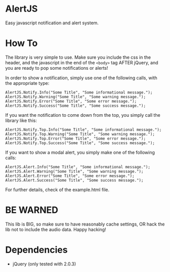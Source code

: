 # AlertJS

Easy javascript notification and alert system.

# How To

The library is very simple to use. Make sure you include the css in the header, and the javascript in the end of the `<body>` tag AFTER jQuery, and you are ready to pop some notifications or alerts!

In order to show a notification, simply use one of the following calls, with the appropriate type:
	
	AlertJS.Notify.Info("Some Title", "Some informational message.");
	AlertJS.Notify.Warning("Some Title", "Some warning message.");
	AlertJS.Notify.Error("Some Title", "Some error message.");
	AlertJS.Notify.Success("Some Title", "Some success message.");
    
If you want the notification to come down from the top, you simply call the library like this:

	AlertJS.Notify.Top.Info("Some Title", "Some informational message.");
	AlertJS.Notify.Top.Warning("Some Title", "Some warning message.");
	AlertJS.Notify.Top.Error("Some Title", "Some error message.");
	AlertJS.Notify.Top.Success("Some Title", "Some success message.");

If you want to show a modal alert, you simply make one of the following calls:

	AlertJS.Alert.Info("Some Title", "Some informational message.");
	AlertJS.Alert.Warning("Some Title", "Some warning message.");
	AlertJS.Alert.Error("Some Title", "Some error message.");
	AlertJS.Alert.Success("Some Title", "Some success message.");

For further details, check of the example.html file.

# BE WARNED
This lib is BIG, so make sure to have reasonably cache settings, OR hack the lib not to include the audio data. Happy hacking!

# Dependencies
* jQuery (only tested with 2.0.3)